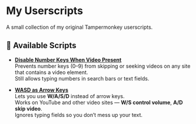# My Userscripts

A small collection of my original Tampermonkey userscripts.

## 🧩 Available Scripts
- [**Disable Number Keys When Video Present**](https://github.com/arisuvade/userscripts/blob/main/disable-video-number-keys.user.js)  
  Prevents number keys (0–9) from skipping or seeking videos on any site that contains a video element.  
  Still allows typing numbers in search bars or text fields.

- [**WASD as Arrow Keys**](https://github.com/arisuvade/userscripts/blob/main/wasd-as-arrow-keys.user.js)  
  Lets you use **W/A/S/D** instead of arrow keys.  
  Works on YouTube and other video sites — **W/S control volume**, **A/D skip video**.  
  Ignores typing fields so you don’t mess up your text.
